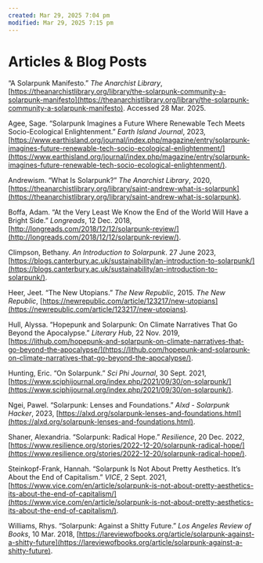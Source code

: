 ```yaml
---
created: Mar 29, 2025 7:04 pm
modified: Mar 29, 2025 7:15 pm
---
```


# Articles & Blog Posts

“A Solarpunk Manifesto.” *The Anarchist Library*, [https://theanarchistlibrary.org/library/the-solarpunk-community-a-solarpunk-manifesto](https://theanarchistlibrary.org/library/the-solarpunk-community-a-solarpunk-manifesto). Accessed 28 Mar. 2025.

Agee, Sage. “Solarpunk Imagines a Future Where Renewable Tech Meets Socio-Ecological Enlightenment.” *Earth Island Journal*, 2023, [https://www.earthisland.org/journal/index.php/magazine/entry/solarpunk-imagines-future-renewable-tech-socio-ecological-enlightenment/](https://www.earthisland.org/journal/index.php/magazine/entry/solarpunk-imagines-future-renewable-tech-socio-ecological-enlightenment/).

Andrewism. “What Is Solarpunk?” *The Anarchist Library*, 2020, [https://theanarchistlibrary.org/library/saint-andrew-what-is-solarpunk](https://theanarchistlibrary.org/library/saint-andrew-what-is-solarpunk).

Boffa, Adam. “At the Very Least We Know the End of the World Will Have a Bright Side.” *Longreads*, 12 Dec. 2018, [http://longreads.com/2018/12/12/solarpunk-review/](http://longreads.com/2018/12/12/solarpunk-review/).

Climpson, Bethany. *An Introduction to Solarpunk*. 27 June 2023, [https://blogs.canterbury.ac.uk/sustainability/an-introduction-to-solarpunk/](https://blogs.canterbury.ac.uk/sustainability/an-introduction-to-solarpunk/).

Heer, Jeet. “The New Utopians.” *The New Republic*, 2015. *The New Republic*, [https://newrepublic.com/article/123217/new-utopians](https://newrepublic.com/article/123217/new-utopians).

Hull, Alyssa. “Hopepunk and Solarpunk: On Climate Narratives That Go Beyond the Apocalypse.” *Literary Hub*, 22 Nov. 2019, [https://lithub.com/hopepunk-and-solarpunk-on-climate-narratives-that-go-beyond-the-apocalypse/](https://lithub.com/hopepunk-and-solarpunk-on-climate-narratives-that-go-beyond-the-apocalypse/).

Hunting, Eric. “On Solarpunk.” *Sci Phi Journal*, 30 Sept. 2021, [https://www.sciphijournal.org/index.php/2021/09/30/on-solarpunk/](https://www.sciphijournal.org/index.php/2021/09/30/on-solarpunk/).

Ngei, Pawel. “Solarpunk: Lenses and Foundations.” *Alxd - Solarpunk Hacker*, 2023, [https://alxd.org/solarpunk-lenses-and-foundations.html](https://alxd.org/solarpunk-lenses-and-foundations.html).

Shaner, Alexandria. “Solarpunk: Radical Hope.” *Resilience*, 20 Dec. 2022, [https://www.resilience.org/stories/2022-12-20/solarpunk-radical-hope/](https://www.resilience.org/stories/2022-12-20/solarpunk-radical-hope/).

Steinkopf-Frank, Hannah. “Solarpunk Is Not About Pretty Aesthetics. It’s About the End of Capitalism.” *VICE*, 2 Sept. 2021, [https://www.vice.com/en/article/solarpunk-is-not-about-pretty-aesthetics-its-about-the-end-of-capitalism/](https://www.vice.com/en/article/solarpunk-is-not-about-pretty-aesthetics-its-about-the-end-of-capitalism/).

Williams, Rhys. “Solarpunk: Against a Shitty Future.” *Los Angeles Review of Books*, 10 Mar. 2018, [https://lareviewofbooks.org/article/solarpunk-against-a-shitty-future](https://lareviewofbooks.org/article/solarpunk-against-a-shitty-future).